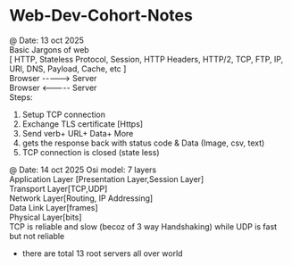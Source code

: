 # Web-Dev-Cohort-Notes
@ Date: 13 oct 2025  
Basic Jargons of web  
[ HTTP, Stateless Protocol, Session, HTTP Headers, HTTP/2, TCP, FTP, IP, URl, DNS, Payload, Cache, etc  ]  
 Browser  ----->   Server  
 Browser  <-----   Server  
Steps:
1. Setup TCP connection
2. Exchange TLS certificate [Https]
3. Send verb+ URL+ Data+ More
4. gets the response back with status code & Data (Image, csv, text)
5. TCP connection is closed (state less)

@ Date: 14 oct 2025
Osi model: 7 layers  
Application Layer [Presentation Layer,Session Layer]  
Transport Layer[TCP,UDP]   
Network Layer[Routing, IP Addressing]   
Data Link Layer[frames]   
Physical Layer[bits]   
TCP is reliable and slow (becoz of 3 way Handshaking) while UDP is fast but not reliable

* there are total 13 root servers all over world
